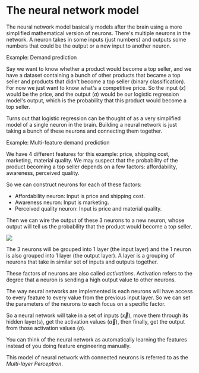 # The neural network model

The neural network model basically models after the brain using a more simplified mathematical version of neurons. There's multiple neurons in the network. A neuron takes in some inputs (just numbers) and outputs some numbers that could be the output or a new input to another neuron.

Example: Demand prediction

Say we want to know whether a product would become a top seller, and we have a dataset containing a bunch of other products that became a top seller and products that didn't become a top seller (binary classification). For now we just want to know what's a competitive price. So the input ($x$) would be the price, and the output ($a$) would be our logistic regression model's output, which is the probability that this product would become a top seller.

Turns out that logistic regression can be thought of as a very simplified model of a single neuron in the brain. Building a neural network is just taking a bunch of these neurons and connecting them together.

Example: Multi-feature demand prediction

We have 4 different features for this example: price, shipping cost, marketing, material quality. We may suspect that the probability of the product becoming a top seller depends on a few factors: affordability, awareness, perceived quality.

So we can construct neurons for each of these factors:
- Affordability neuron: Input is price and shipping cost.
- Awareness neuron: Input is marketing.
- Perceived quality neuron: Input is price and material quality.

Then we can wire the output of these 3 neurons to a new neuron, whose output will tell us the probability that the product would become a top seller.

![](simple-neural-network-illustration.png)

The 3 neurons will be grouped into 1 layer (the input layer) and the 1 neuron is also grouped into 1 layer (the output layer). A layer is a grouping of neurons that take in similar set of inputs and outputs together.

These factors of neurons are also called *activations*. Activation refers to the degree that a neuron is sending a high output value to other neurons.

The way neural networks are implemented is each neurons will have access to every feature to every value from the previous input layer. So we can set the parameters of the neurons to each focus on a specific factor.

So a neural network will take in a set of inputs ($\vec{x}$), move them through its hidden layer(s), get the activation values ($\vec{a}$), then finally, get the output from those activation values ($a$).

You can think of the neural network as automatically learning the features instead of you doing feature engineering manually.

This model of neural network with connected neurons is referred to as the *Multi-layer Perceptron*.

